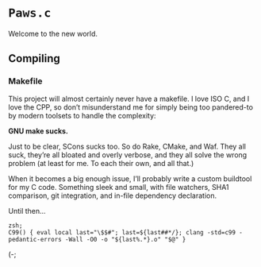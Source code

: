 `Paws.c`
========
Welcome to the new world.

Compiling
---------

### Makefile
This project will almost certainly never have a makefile. I love ISO C, and I love the CPP, so don’t
misunderstand me for simply being too pandered-to by modern toolsets to handle the complexity:

**GNU make sucks.**

Just to be clear, SCons sucks too. So do Rake, CMake, and Waf. They all suck, they’re all bloated and overly
verbose, and they all solve the wrong problem (at least for me. To each their own, and all that.)

When it becomes a big enough issue, I’ll probably write a custom buildtool for my C code. Something sleek and
small, with file watchers, SHA1 comparison, git integration, and in-file dependency declaration.

Until then…
    
    zsh;
    C99() { eval local last="\$$#"; last=${last##*/}; clang -std=c99 -pedantic-errors -Wall -O0 -o "${last%.*}.o" "$@" }
    
(-;
